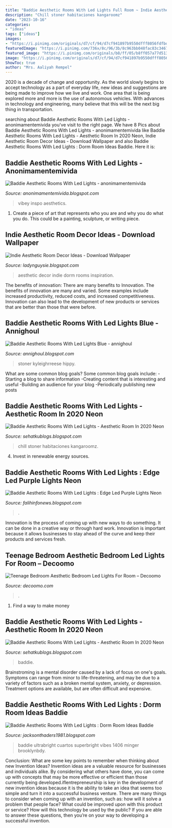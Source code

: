 ```yaml
---
title: "Baddie Aesthetic Rooms With Led Lights Full Room ~ Indie Aesthetic Room Decor Ideas"
description: "Chill stoner habitaciones kangaroomz"
date: "2023-10-16"
categories:
- "ideas"
tags: ["ideas"]
images:
- "https://i.pinimg.com/originals/d7/cf/94/d7cf941897b9550dfff8056fdfbd27f9.jpg"
featuredImage: "https://i.pinimg.com/736x/8c/96/3b/8c963bb048fac83c3467c673a661ca96.jpg"
featured_image: "https://i.pinimg.com/originals/b8/ff/05/b8ff057a77d513a4a09ae70e31c31992.jpg"
image: "https://i.pinimg.com/originals/d7/cf/94/d7cf941897b9550dfff8056fdfbd27f9.jpg"
ShowToc: true
author: "Mrs. Aaliyah Rempel"
---
```



2020 is a decade of change and opportunity. As the world slowly begins to accept technology as a part of everyday life, new ideas and suggestions are being made to improve how we live and work. One area that is being explored more and more is the use of autonomous vehicles. With advances in technology and engineering, many believe that this will be the next big thing in transportation.

	

		
searching about Baddie Aesthetic Rooms With Led Lights - anonimamentemivida you've visit to the right page. We have 8 Pics about Baddie Aesthetic Rooms With Led Lights - anonimamentemivida like Baddie Aesthetic Rooms With Led Lights - Aesthetic Room In 2020 Neon, Indie Aesthetic Room Decor Ideas - Download Wallpaper and also Baddie Aesthetic Rooms With Led Lights : Dorm Room Ideas Baddie. Here it is:
		
    
## Baddie Aesthetic Rooms With Led Lights - Anonimamentemivida

<img loading=lazy src="https://i.pinimg.com/736x/8c/96/3b/8c963bb048fac83c3467c673a661ca96.jpg" onerror="this.onerror=null;this.src='https://tse2.mm.bing.net/th?id=OIP.5m3J8FiNK9mH7xuveFNEAgHaNI&amp;pid=15.1';" alt="Baddie Aesthetic Rooms With Led Lights - anonimamentemivida">

_Source: anonimamentemivida.blogspot.com_

>vibey inspo aesthetics. 

	

1. Create a piece of art that represents who you are and why you do what you do. This could be a painting, sculpture, or writing piece. 

    
## Indie Aesthetic Room Decor Ideas - Download Wallpaper

<img loading=lazy src="https://i.pinimg.com/originals/72/84/97/728497ffbee00f27cc66bcf4c60e4907.png" onerror="this.onerror=null;this.src='https://tse1.mm.bing.net/th?id=OIP.n8EGa6HxTudu0fjk6Q0EaAHaJO&amp;pid=15.1';" alt="Indie Aesthetic Room Decor Ideas - Download Wallpaper">

_Source: ladynguysie.blogspot.com_

>aesthetic decor indie dorm rooms inspiration. 

	

The benefits of innovation: There are many benefits to Innovation.
The benefits of innovation are many and varied. Some examples include increased productivity, reduced costs, and increased competitiveness. Innovation can also lead to the development of new products or services that are better than those that were before.

    
## Baddie Aesthetic Rooms With Led Lights Blue - Annighoul

<img loading=lazy src="https://i.pinimg.com/originals/b0/25/c5/b025c51d4ededb70d17c96c7c69b635a.png" onerror="this.onerror=null;this.src='https://tse3.mm.bing.net/th?id=OIP.sCXFHU7e23DRfJbHxptjWgHaJ3&amp;pid=15.1';" alt="Baddie Aesthetic Rooms With Led Lights Blue - annighoul">

_Source: annighoul.blogspot.com_

>stoner kyleighrreese hippy. 

	

What are some common blog goals?
Some common blog goals include: 
-Starting a blog to share information 
-Creating content that is interesting and useful 
-Building an audience for your blog 
-Periodically publishing new posts

    
## Baddie Aesthetic Rooms With Led Lights - Aesthetic Room In 2020 Neon

<img loading=lazy src="https://i.pinimg.com/originals/b8/ff/05/b8ff057a77d513a4a09ae70e31c31992.jpg" onerror="this.onerror=null;this.src='https://tse4.mm.bing.net/th?id=OIP.pChzr353Wqh1cK_LEhlSWwHaJ4&amp;pid=15.1';" alt="Baddie Aesthetic Rooms With Led Lights - Aesthetic Room In 2020 Neon">

_Source: sehatkublogs.blogspot.com_

>chill stoner habitaciones kangaroomz. 

	

4. Invest in renewable energy sources. 

    
## Baddie Aesthetic Rooms With Led Lights : Edge Led Purple Lights Neon

<img loading=lazy src="https://i.pinimg.com/originals/d7/cf/94/d7cf941897b9550dfff8056fdfbd27f9.jpg" onerror="this.onerror=null;this.src='https://tse4.mm.bing.net/th?id=OIP.x8g_g0OTBvjHsbJcpcps4QHaJI&amp;pid=15.1';" alt="Baddie Aesthetic Rooms With Led Lights : Edge Led Purple Lights Neon">

_Source: falihinfonews.blogspot.com_

>. 

	

Innovation is the process of coming up with new ways to do something. It can be done in a creative way or through hard work. Innovation is important because it allows businesses to stay ahead of the curve and keep their products and services fresh.

    
## Teenage Bedroom Aesthetic Bedroom Led Lights For Room – Decoomo

<img loading=lazy src="https://i.pinimg.com/originals/90/ed/b9/90edb9e349d17eb483208e41a1f0ab45.jpg" onerror="this.onerror=null;this.src='https://tse2.mm.bing.net/th?id=OIP.3U_CQV8yg8_oOcqibvW2xQHaJ4&amp;pid=15.1';" alt="Teenage Bedroom Aesthetic Bedroom Led Lights For Room – Decoomo">

_Source: decoomo.com_

>. 

	

1. Find a way to make money 

    
## Baddie Aesthetic Rooms With Led Lights - Aesthetic Room In 2020 Neon

<img loading=lazy src="https://i.pinimg.com/originals/7e/55/54/7e5554549040902325dc71431b794345.jpg" onerror="this.onerror=null;this.src='https://tse1.mm.bing.net/th?id=OIP.oJUdy5FftByXDP3klVmGRwHaJ4&amp;pid=15.1';" alt="Baddie Aesthetic Rooms With Led Lights - Aesthetic Room In 2020 Neon">

_Source: sehatkublogs.blogspot.com_

>baddie. 

	

Brainstroming is a mental disorder caused by a lack of focus on one's goals. Symptoms can range from minor to life-threatening, and may be due to a variety of factors such as a broken mental system, anxiety, or depression. Treatment options are available, but are often difficult and expensive.

    
## Baddie Aesthetic Rooms With Led Lights : Dorm Room Ideas Baddie

<img loading=lazy src="https://cdn.shopify.com/s/files/1/0262/8531/0057/products/IMG_1406_778dc9a4-1d5e-4ed7-b176-58f6828ca6e7_1200x1200.jpg?v=1573933131" onerror="this.onerror=null;this.src='https://tse3.mm.bing.net/th?id=OIP.CfxQsL0Pvh1gpWd036Gp2AHaHa&amp;pid=15.1';" alt="Baddie Aesthetic Rooms With Led Lights : Dorm Room Ideas Baddie">

_Source: jacksonthaders1981.blogspot.com_

>baddie ultrabright cuartos superbright vibes 1406 minger brooklynbdy. 

	

Conclusion: What are some key points to remember when thinking about new Invention Ideas?
Invention ideas are a valuable resource for businesses and individuals alike. By considering what others have done, you can come up with concepts that may be more effective or efficient than those currently being developed.iflentrepreneurship is key in the development of new invention ideas because it is the ability to take an idea that seems too simple and turn it into a successful business venture. There are many things to consider when coming up with an invention, such as: how will it solve a problem that people face? What could be improved upon with this product or service? How will this technology be used by the public? If you are able to answer these questions, then you’re on your way to developing a successful invention.

